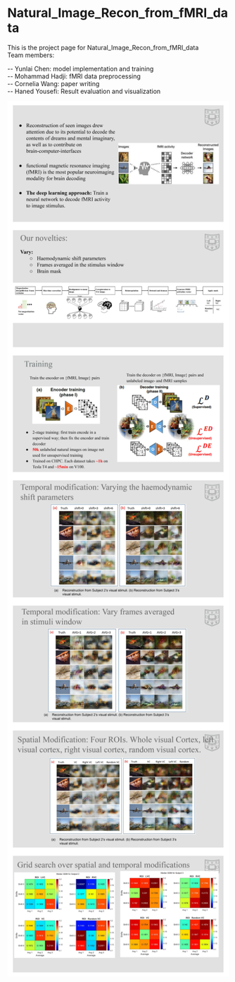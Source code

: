 # Natural_Image_Recon_from_fMRI_data
This is the project page for Natural_Image_Recon_from_fMRI_data <br>
Team members:

-- Yunlai Chen:       model implementation and training <br>
-- Mohammad Hadji:    fMRI data preprocessing <br>
-- Cornelia Wang:     paper writing <br>
-- Haned Yousefi:     Result evaluation and visualization <br>

<img src="https://github.com/yunlai-wustl/Natural_Image_Recon_from_fMRI_data/blob/main/imgs/overview.jpg"
     alt="Markdown Monster icon"
     style="float: left; margin-right: 10px;" />


     
<img src="https://github.com/yunlai-wustl/Natural_Image_Recon_from_fMRI_data/blob/main/imgs/novelty.jpg"
     alt="Markdown Monster icon"
     style="float: left; margin-right: 10px;" />
     


     
<img src="https://github.com/yunlai-wustl/Natural_Image_Recon_from_fMRI_data/blob/main/imgs/training.jpg"
     alt="Markdown Monster icon"
     style="float: left; margin-right: 10px;" />    
<img src="https://github.com/yunlai-wustl/Natural_Image_Recon_from_fMRI_data/blob/main/imgs/different_shift.jpg"
     alt="Markdown Monster icon"
     style="float: left; margin-right: 10px;" />
     <img src="https://github.com/yunlai-wustl/Natural_Image_Recon_from_fMRI_data/blob/main/imgs/different_average_frame.jpg"
     alt="Markdown Monster icon"
     style="float: left; margin-right: 10px;" />
     
<img src="https://github.com/yunlai-wustl/Natural_Image_Recon_from_fMRI_data/blob/main/imgs/spatial_modification.jpg"
     alt="Markdown Monster icon"
     style="float: left; margin-right: 10px;" />
     
<img src="https://github.com/yunlai-wustl/Natural_Image_Recon_from_fMRI_data/blob/main/imgs/result_grid_search.jpg"
     alt="Markdown Monster icon"
     style="float: left; margin-right: 10px;" />
